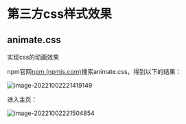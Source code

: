 # 第三方css样式效果

## animate.css

实现css的动画效果

npm官网[npm (npmjs.com)](https://www.npmjs.com/)搜索animate.css，得到以下的结果：

![image-20221002221419149](../../md-photo/image-20221002221419149.png)



进入主页：

![image-20221002221504854](../../md-photo/image-20221002221504854.png)
